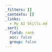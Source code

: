 ```yaml
---
_filters: []
_contexts: []
_links:
  - My AI Skills.md
_sort:
  field: rank
  asc: false
  group: false
---
```

